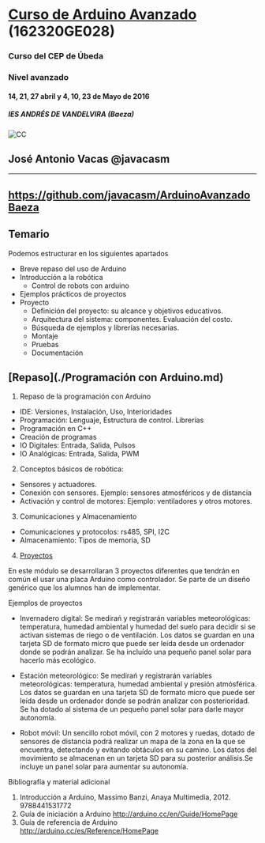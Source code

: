 # [Curso de Arduino Avanzado](http://www.cepubeda.es/cepubeda/?mod=noticia&id=41) (162320GE028)

### Curso del CEP de Úbeda

### Nivel avanzado

#### 14, 21, 27 abril y  4, 10, 23 de Mayo de 2016

#####  IES ANDRÉS DE VANDELVIRA (Baeza)

![CC](https://licensebuttons.net/l/by-sa/3.0/88x31.png)

## José Antonio Vacas  @javacasm


* * *

## https://github.com/javacasm/ArduinoAvanzadoBaeza

## Temario

Podemos estructurar en los siguientes apartados

* Breve repaso del uso de Arduino
* Introducción a la robótica
  * Control de robots con arduino
* Ejemplos prácticos de proyectos
* Proyecto
  * Definición del proyecto: su alcance y objetivos educativos.
  * Arquitectura del sistema: componentes. Evaluación del costo.
  * Búsqueda de ejemplos y librerías necesarias.
  * Montaje
  * Pruebas
  * Documentación


## [Repaso](./Programación con Arduino.md)

1. Repaso de la programación con Arduino
  * IDE: Versiones, Instalación, Uso, Interioridades
  * Programación: Lenguaje, Estructura de control. Librerías
  * Programación en C++
  * Creación de programas
  * IO Digitales: Entrada, Salida, Pulsos
  * IO Analógicas: Entrada, Salida, PWM

2. Conceptos básicos de robótica:
  * Sensores y actuadores.
  * Conexión con sensores. Ejemplo: sensores atmosféricos y de distancia
  * Activación y control de motores: Ejemplo: ventiladores y otros motores.

3. Comunicaciones y Almacenamiento
  * Comunicaciones y protocolos: rs485, SPI, I2C
  * Almacenamiento: Tipos de memoria, SD

4. [Proyectos](./proyectos/proyectos.md)

En este módulo se desarrollaran 3 proyectos diferentes que tendrán en común el usar una placa Arduino como controlador. Se parte de un diseño genérico que los alumnos han de implementar.

Ejemplos de proyectos

* Invernadero digital:
Se medirań y registrarán variables meteorológicas: temperatura, humedad ambiental y humedad del suelo para decidir si se activan sistemas de riego o de ventilación. Los datos se guardan en una tarjeta SD de formato micro que puede ser leída desde un ordenador donde se podrán analizar. Se ha incluído una pequeño panel solar para hacerlo más ecológico.

* Estación meteorológico: Se medirań y registrarán variables meteorológicas: temperatura, humedad ambiental y presión atmósférica. Los datos se guardan en una tarjeta SD de formato micro que puede ser leída desde un ordenador donde se podrán analizar con posterioridad. Se ha dotado al sistema de un pequeño panel solar para darle mayor autonomía.

* Robot móvil:
Un sencillo robot móvil, con 2 motores y ruedas, dotado de sensores de distancia podrá realizar un mapa de la zona en la que se encuentra, detectando y evitando obtáculos en su camino. Los datos del movimiento se almacenan en un tarjeta SD para su posterior análisis.Se incluye un panel solar para aumentar su autonomía.

Bibliografía y material adicional

1. Introducción a Arduino, Massimo Banzi, Anaya Multimedia, 2012. 9788441531772
2. Guía de iniciación a Arduino http://arduino.cc/en/Guide/HomePage
3. Guía de referencia de Arduino http://arduino.cc/es/Reference/HomePage
